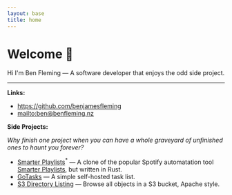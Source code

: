 ```yaml
---
layout: base
title: home
---
```


# Welcome 👋

Hi I'm Ben Fleming ― A software developer that enjoys the odd side project.

---

**Links:**

* <https://github.com/benjamesfleming>
* <mailto:ben@benfleming.nz>

**Side Projects:**

*Why finish one project when you can have a whole graveyard of unfinished ones to haunt you forever?*

* [Smarter Playlists](https://github.com/benjamesfleming/smarterplaylists-rs)<sup>*</sup> ― A clone of the popular Spotify automatation tool [Smarter Playlists](http://smarterplaylists.playlistmachinery.com/), but written in Rust.
* [GoTasks](https://github.com/benjamesfleming/gotasks) ― A simple self-hosted task list.
* [S3 Directory Listing](https://github.com/benjamesfleming/s3-directory-listing) ― Browse all objects in a S3 bucket, Apache style. 